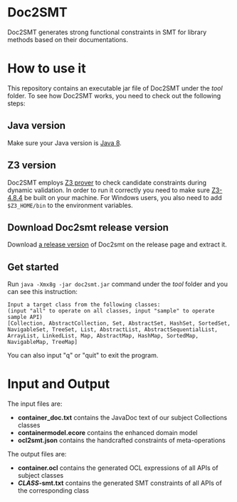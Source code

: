 # Doc2SMT

Doc2SMT generates strong functional constraints in SMT for library methods based on their documentations. 

# How to use it

This repository contains an executable jar file of Doc2SMT under the *tool* folder. To see how Doc2SMT works, you need to check out the following steps:

## Java version

Make sure your Java version is [Java 8](https://docs.oracle.com/javase/8).

## Z3 version

Doc2SMT employs [Z3 prover](https://github.com/Z3Prover/z3) to check candidate constraints during dynamic validation. In order to run it correctly you need to make sure [Z3-4.8.4](https://github.com/Z3Prover/z3/releases/tag/z3-4.8.4) be built on your machine. For Windows users, you also need to add ```$Z3_HOME/bin``` to the environment variables.

## Download Doc2smt release version

Download [a release version](https://github.com/SEG-DENSE/Doc2SMT/releases/download/v1.0/doc2smt-tool.tar.gz) of Doc2smt on the release page and extract it.

## Get started

Run ```java -Xmx8g -jar doc2smt.jar``` command under the _tool_ folder and you can see this instruction:

```
Input a target class from the following classes: 
(input "all" to operate on all classes, input "sample" to operate sample API)
[Collection, AbstractCollection, Set, AbstractSet, HashSet, SortedSet, NavigableSet, TreeSet, List, AbstractList, AbstractSequentialList, ArrayList, LinkedList, Map, AbstractMap, HashMap, SortedMap, NavigableMap, TreeMap]

```

You can also input "q" or "quit" to exit the program.

# Input and Output

The input files are:
- __container_doc.txt__ contains the JavaDoc text of our subject Collections classes
- __containermodel.ecore__ contains the enhanced domain model
- __ocl2smt.json__ contains the handcrafted constraints of meta-operations

The output files are:
- __container.ocl__ contains the generated OCL expressions of all APIs of subject classes
- ___CLASS_-smt.txt__ contains the generated SMT constraints of all APIs of the corresponding class
